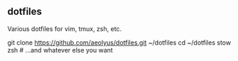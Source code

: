 ## dotfiles
Various dotfiles for vim, tmux, zsh, etc.

git clone https://github.com/aeolyus/dotfiles.git ~/dotfiles
cd ~/dotfiles
stow zsh # ...and whatever else you want
